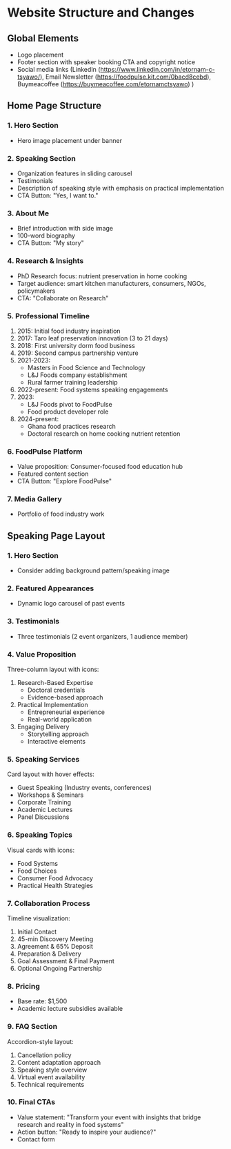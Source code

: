 # Website Structure and Changes

## Global Elements
- Logo placement
- Footer section with speaker booking CTA and copyright notice
- Social media links (LinkedIn (https://www.linkedin.com/in/etornam-c-tsyawo/), Email Newsletter (https://foodpulse.kit.com/0bacd8cebd), Buymeacoffee (https://buymeacoffee.com/etornamctsyawo) )

## Home Page Structure

### 1. Hero Section
- Hero image placement under banner

### 2. Speaking Section
- Organization features in sliding carousel
- Testimonials
- Description of speaking style with emphasis on practical implementation
- CTA Button: "Yes, I want to."

### 3. About Me
- Brief introduction with side image
- 100-word biography
- CTA Button: "My story"

### 4. Research & Insights
- PhD Research focus: nutrient preservation in home cooking
- Target audience: smart kitchen manufacturers, consumers, NGOs, policymakers
- CTA: "Collaborate on Research"

### 5. Professional Timeline
1. 2015: Initial food industry inspiration
2. 2017: Taro leaf preservation innovation (3 to 21 days)
3. 2018: First university dorm food business
4. 2019: Second campus partnership venture
5. 2021-2023: 
   - Masters in Food Science and Technology
   - L&J Foods company establishment
   - Rural farmer training leadership
6. 2022-present: Food systems speaking engagements
7. 2023: 
   - L&J Foods pivot to FoodPulse
   - Food product developer role
8. 2024-present:
   - Ghana food practices research
   - Doctoral research on home cooking nutrient retention

### 6. FoodPulse Platform
- Value proposition: Consumer-focused food education hub
- Featured content section
- CTA Button: "Explore FoodPulse"

### 7. Media Gallery
- Portfolio of food industry work

## Speaking Page Layout

### 1. Hero Section
- Consider adding background pattern/speaking image

### 2. Featured Appearances
- Dynamic logo carousel of past events

### 3. Testimonials
- Three testimonials (2 event organizers, 1 audience member)

### 4. Value Proposition
Three-column layout with icons:
1. Research-Based Expertise
   - Doctoral credentials
   - Evidence-based approach
2. Practical Implementation
   - Entrepreneurial experience
   - Real-world application
3. Engaging Delivery
   - Storytelling approach
   - Interactive elements

### 5. Speaking Services
Card layout with hover effects:
- Guest Speaking (Industry events, conferences)
- Workshops & Seminars
- Corporate Training
- Academic Lectures
- Panel Discussions

### 6. Speaking Topics
Visual cards with icons:
- Food Systems
- Food Choices
- Consumer Food Advocacy
- Practical Health Strategies

### 7. Collaboration Process
Timeline visualization:
1. Initial Contact
2. 45-min Discovery Meeting
3. Agreement & 65% Deposit
4. Preparation & Delivery
5. Goal Assessment & Final Payment
6. Optional Ongoing Partnership

### 8. Pricing
- Base rate: $1,500
- Academic lecture subsidies available

### 9. FAQ Section
Accordion-style layout:
1. Cancellation policy
2. Content adaptation approach
3. Speaking style overview
4. Virtual event availability
5. Technical requirements

### 10. Final CTAs
- Value statement: "Transform your event with insights that bridge research and reality in food systems"
- Action button: "Ready to inspire your audience?"
- Contact form

